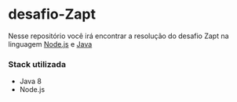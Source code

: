 # desafio-Zapt

Nesse repositório você irá encontrar a resolução do desafio Zapt na linguagem [Node.js](https://github.com/JSouza27/desafio-Zapt/tree/main/node_js) e [Java](https://github.com/JSouza27/desafio-Zapt/tree/main/java)

### Stack utilizada
- Java 8
- Node.js
